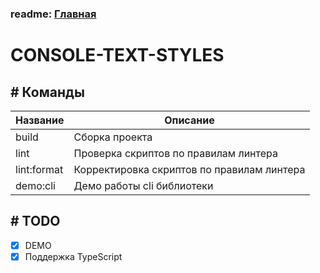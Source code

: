 ### readme: [Главная](./../README.md)

# CONSOLE-TEXT-STYLES

## # Команды

| Название    | Описание                                   |
| ----------- | ------------------------------------------ |
| build       | Сборка проекта                             |
| lint        | Проверка скриптов по правилам линтера      |
| lint:format | Корректировка скриптов по правилам линтера |
| demo:cli    | Демо работы cli библиотеки                 |

## # TODO

- [x] DEMO
- [x] Поддержка TypeScript
